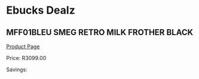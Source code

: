 
# Ebucks Dealz
## MFF01BLEU SMEG RETRO MILK FROTHER BLACK
[Product Page](https://www.ebucks.com/web/shop/productSelected.do?prodId=1158896597&catId=704984897)

Price: R3099.00

Savings: 


	